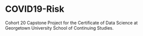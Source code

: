 # COVID19-Risk
Cohort 20 Capstone Project for the Certificate of Data Science at Georgetown University School of Continuing Studies.
